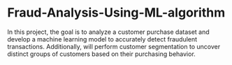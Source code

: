 # Fraud-Analysis-Using-ML-algorithm
In this project, the goal is to analyze a customer purchase dataset and develop a machine learning model to accurately detect fraudulent transactions. Additionally, will perform customer segmentation to uncover distinct groups of customers based on their purchasing behavior.
